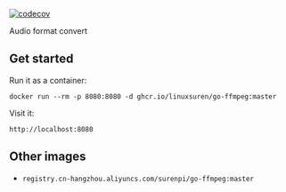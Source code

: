 [![codecov](https://codecov.io/gh/LinuxSuRen/go-ffmpeg/branch/master/graph/badge.svg?token=mnFyeD2IQ7)](https://codecov.io/gh/LinuxSuRen/go-ffmpeg)

Audio format convert

## Get started

Run it as a container:

```shell
docker run --rm -p 8080:8080 -d ghcr.io/linuxsuren/go-ffmpeg:master
```

Visit it:

```
http://localhost:8080
```

## Other images

* `registry.cn-hangzhou.aliyuncs.com/surenpi/go-ffmpeg:master`
